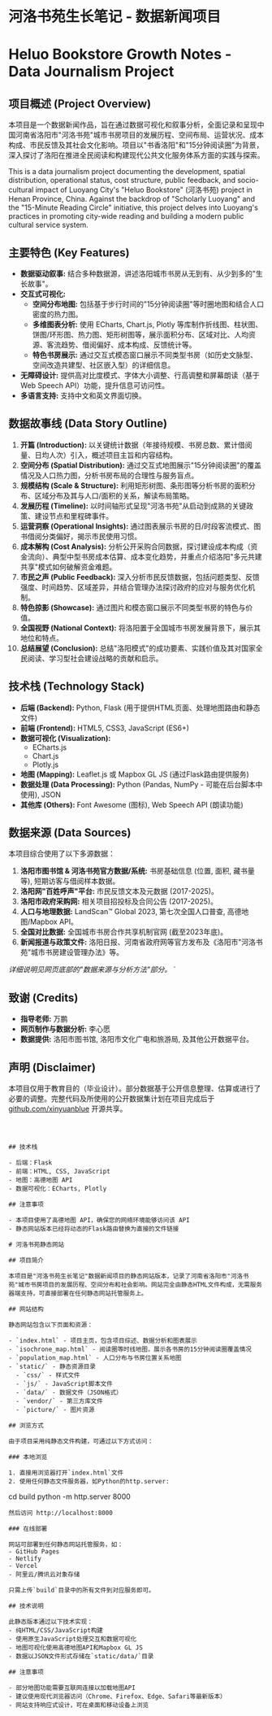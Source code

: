 # 河洛书苑生长笔记 - 数据新闻项目
# Heluo Bookstore Growth Notes - Data Journalism Project

## 项目概述 (Project Overview)

本项目是一个数据新闻作品，旨在通过数据可视化和叙事分析，全面记录和呈现中国河南省洛阳市"河洛书苑"城市书房项目的发展历程、空间布局、运营状况、成本构成、市民反馈及其社会文化影响。项目以"书香洛阳"和"15分钟阅读圈"为背景，深入探讨了洛阳在推进全民阅读和构建现代公共文化服务体系方面的实践与探索。

This is a data journalism project documenting the development, spatial distribution, operational status, cost structure, public feedback, and socio-cultural impact of Luoyang City's "Heluo Bookstore" (河洛书苑) project in Henan Province, China. Against the backdrop of "Scholarly Luoyang" and the "15-Minute Reading Circle" initiative, this project delves into Luoyang's practices in promoting city-wide reading and building a modern public cultural service system.

## 主要特色 (Key Features)

* **数据驱动叙事:** 结合多种数据源，讲述洛阳城市书房从无到有、从少到多的"生长故事"。
* **交互式可视化:**
  * **空间分布地图:** 包括基于步行时间的"15分钟阅读圈"等时圈地图和结合人口密度的热力图。
  * **多维图表分析:** 使用 ECharts, Chart.js, Plotly 等库制作折线图、柱状图、饼图/环形图、热力图、矩形树图等，展示面积分布、区域对比、人均资源、客流趋势、借阅偏好、成本构成、反馈统计等。
  * **特色书房展示:** 通过交互式模态窗口展示不同类型书房（如历史文脉型、空间改造共建型、社区嵌入型）的详细信息。
* **无障碍设计:** 提供高对比度模式、字体大小调整、行高调整和屏幕朗读（基于 Web Speech API）功能，提升信息可访问性。
* **多语言支持:** 支持中文和英文界面切换。

## 数据故事线 (Data Story Outline)

1. **开篇 (Introduction):** 以关键统计数据（年接待规模、书房总数、累计借阅量、日均人次）引入，概述项目主旨和内容结构。
2. **空间分布 (Spatial Distribution):** 通过交互式地图展示"15分钟阅读圈"的覆盖情况及人口热力图，分析书房布局的合理性与服务盲点。
3. **规模结构 (Scale & Structure):** 利用矩形树图、条形图等分析书房的面积分布、区域分布及其与人口/面积的关系，解读布局策略。
4. **发展历程 (Timeline):** 以时间轴形式呈现"河洛书苑"从启动到成熟的关键政策、建设节点和里程碑事件。
5. **运营洞察 (Operational Insights):** 通过图表展示书房的日/时段客流模式、图书借阅分类偏好，揭示市民使用习惯。
6. **成本解构 (Cost Analysis):** 分析公开采购合同数据，探讨建设成本构成（资金流向）、典型中型书房成本估算、成本变化趋势，并重点介绍洛阳"多元共建共享"模式如何破解资金难题。
7. **市民之声 (Public Feedback):** 深入分析市民反馈数据，包括问题类型、反馈强度、时间趋势、区域差异，并结合管理办法探讨政府的应对与服务优化机制。
8. **特色掠影 (Showcase):** 通过图片和模态窗口展示不同类型书房的特色与价值。
9. **全国视野 (National Context):** 将洛阳置于全国城市书房发展背景下，展示其地位和特点。
10. **总结展望 (Conclusion):** 总结"洛阳模式"的成功要素、实践价值及其对国家全民阅读、学习型社会建设战略的贡献和启示。

## 技术栈 (Technology Stack)

* **后端 (Backend):** Python, Flask (用于提供HTML页面、处理地图路由和静态文件)
* **前端 (Frontend):** HTML5, CSS3, JavaScript (ES6+)
* **数据可视化 (Visualization):**
  * ECharts.js
  * Chart.js
  * Plotly.js
* **地图 (Mapping):** Leaflet.js 或 Mapbox GL JS (通过Flask路由提供服务)
* **数据处理 (Data Processing):** Python (Pandas, NumPy - 可能在后台脚本中使用), JSON
* **其他库 (Others):** Font Awesome (图标), Web Speech API (朗读功能)

## 数据来源 (Data Sources)

本项目综合使用了以下多源数据：

1. **洛阳市图书馆 & 河洛书苑官方数据/系统:** 书房基础信息 (位置, 面积, 藏书量等), 短期访客与借阅样本数据。
2. **洛阳网"百姓呼声"平台:** 市民反馈文本及元数据 (2017-2025)。
3. **洛阳市政府采购网:** 相关项目招投标及合同公告 (2017-2025)。
4. **人口与地理数据:** LandScan™ Global 2023, 第七次全国人口普查, 高德地图/Mapbox API。
5. **全国对比数据:** 全国城市书房合作共享机制官网 (截至2023年底)。
6. **新闻报道与政策文件:** 洛阳日报、河南省政府网等官方发布及《洛阳市"河洛书苑"城市书房建设管理办法》等。

*详细说明见网页底部的"数据来源与分析方法"部分。*
`

## 致谢 (Credits)

* **指导老师:** 万鹏
* **网页制作与数据分析:** 李心愿
* **数据提供:** 洛阳市图书馆, 洛阳市文化广电和旅游局, 及其他公开数据平台。

## 声明 (Disclaimer)

本项目仅用于教育目的（毕业设计）。部分数据基于公开信息整理、估算或进行了必要的调整。完整代码及所使用的公开数据集计划在项目完成后于 [github.com/xinyuanblue](https://github.com/xinyuanblue) 开源共享。


```



## 技术栈

- 后端：Flask
- 前端：HTML, CSS, JavaScript
- 地图：高德地图 API
- 数据可视化：ECharts, Plotly

## 注意事项

- 本项目使用了高德地图 API，确保您的网络环境能够访问该 API
- 静态网站版本已经将动态的Flask路由替换为直接的文件链接

# 河洛书苑静态网站

## 项目简介

本项目是"河洛书苑生长笔记"数据新闻项目的静态网站版本，记录了河南省洛阳市"河洛书苑"城市书房项目的发展历程、空间分布和社会影响。网站完全由静态HTML文件构成，无需服务器端支持，可直接部署在任何静态网站托管服务上。

## 网站结构

静态网站包含以下页面和资源：

- `index.html` - 项目主页，包含项目综述、数据分析和图表展示
- `isochrone_map.html` - 阅读圈等时线地图，展示各书房的15分钟阅读圈覆盖情况
- `population_map.html` - 人口分布与书房位置关系地图
- `static/` - 静态资源目录
  - `css/` - 样式文件
  - `js/` - JavaScript脚本文件
  - `data/` - 数据文件（JSON格式）
  - `vendor/` - 第三方库文件
  - `picture/` - 图片资源

## 浏览方式

由于项目采用纯静态文件构建，可通过以下方式访问：

### 本地浏览

1. 直接用浏览器打开`index.html`文件
2. 使用任何静态文件服务器，如Python的http.server:
   ```
   cd build
   python -m http.server 8000
   ```
   然后访问 http://localhost:8000

### 在线部署

网站可部署到任何静态网站托管服务，如：
- GitHub Pages
- Netlify
- Vercel
- 阿里云/腾讯云对象存储

只需上传`build`目录中的所有文件到对应服务即可。

## 技术说明

此静态版本通过以下技术实现：
- 纯HTML/CSS/JavaScript构建
- 使用原生JavaScript处理交互和数据可视化
- 地图可视化使用高德地图API和Mapbox GL JS
- 数据以JSON文件形式存储在`static/data/`目录

## 注意事项

- 部分地图功能需要互联网连接以加载地图API
- 建议使用现代浏览器访问（Chrome、Firefox、Edge、Safari等最新版本）
- 网站支持响应式设计，可在桌面和移动设备上浏览 
